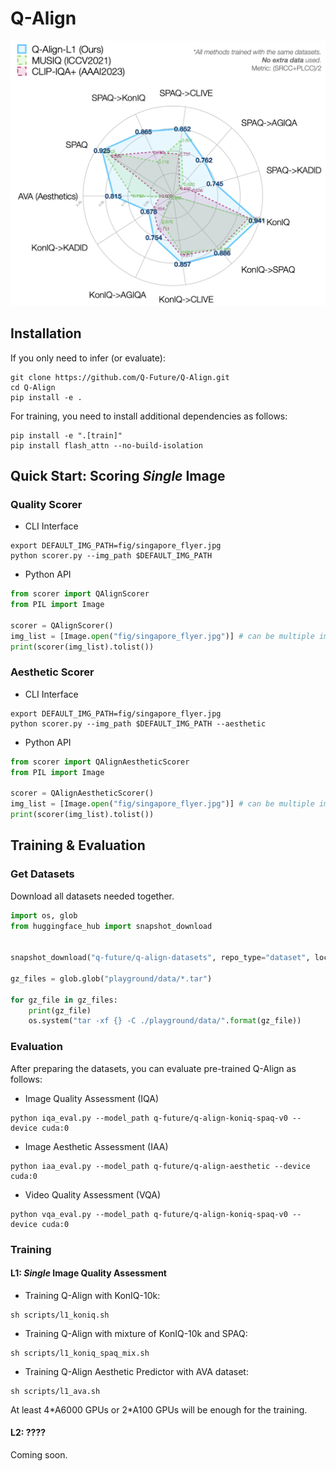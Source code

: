 # Q-Align

![](fig/radar.png)


## Installation

If you only need to infer (or evaluate):

```shell
git clone https://github.com/Q-Future/Q-Align.git
cd Q-Align
pip install -e .
```

For training, you need to install additional dependencies as follows:

```shell
pip install -e ".[train]"
pip install flash_attn --no-build-isolation
```

## Quick Start: Scoring *Single* Image

### Quality Scorer

- CLI Interface

```shell
export DEFAULT_IMG_PATH=fig/singapore_flyer.jpg
python scorer.py --img_path $DEFAULT_IMG_PATH
```

- Python API

```python
from scorer import QAlignScorer
from PIL import Image

scorer = QAlignScorer()
img_list = [Image.open("fig/singapore_flyer.jpg")] # can be multiple images
print(scorer(img_list).tolist())
```

### Aesthetic Scorer

- CLI Interface

```shell
export DEFAULT_IMG_PATH=fig/singapore_flyer.jpg
python scorer.py --img_path $DEFAULT_IMG_PATH --aesthetic
```

- Python API

```python
from scorer import QAlignAestheticScorer
from PIL import Image

scorer = QAlignAestheticScorer()
img_list = [Image.open("fig/singapore_flyer.jpg")] # can be multiple images
print(scorer(img_list).tolist())
```

## Training & Evaluation

### Get Datasets

Download all datasets needed together.

```python
import os, glob
from huggingface_hub import snapshot_download


snapshot_download("q-future/q-align-datasets", repo_type="dataset", local_dir="./playground/data", local_dir_use_symlinks=False)

gz_files = glob.glob("playground/data/*.tar")

for gz_file in gz_files:
    print(gz_file)
    os.system("tar -xf {} -C ./playground/data/".format(gz_file))
```

### Evaluation

After preparing the datasets, you can evaluate pre-trained Q-Align as follows:

- Image Quality Assessment (IQA)

```shell
python iqa_eval.py --model_path q-future/q-align-koniq-spaq-v0 --device cuda:0
```

- Image Aesthetic Assessment (IAA)

```shell
python iaa_eval.py --model_path q-future/q-align-aesthetic --device cuda:0
```

- Video Quality Assessment (VQA)

```shell
python vqa_eval.py --model_path q-future/q-align-koniq-spaq-v0 --device cuda:0
```


### Training

#### L1: *Single* Image Quality Assessment

- Training Q-Align with KonIQ-10k:

```shell
sh scripts/l1_koniq.sh
```

- Training Q-Align with mixture of KonIQ-10k and SPAQ:

```shell
sh scripts/l1_koniq_spaq_mix.sh
```

- Training Q-Align Aesthetic Predictor with AVA dataset:

```shell
sh scripts/l1_ava.sh
```

At least 4\*A6000 GPUs or 2\*A100 GPUs will be enough for the training.


#### L2: ????

Coming soon.


